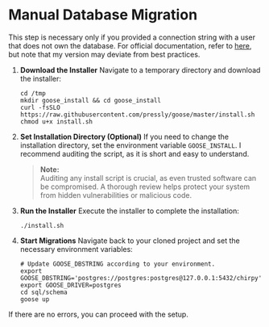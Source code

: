 # Manual Database Migration

This step is necessary only if you provided a connection string with a user that does not own the database. For official
documentation, refer to [here](https://pressly.github.io/goose/installation/#linux), but note that my version may
deviate from best practices.

1. **Download the Installer**
   Navigate to a temporary directory and download the installer:
   ```shell
   cd /tmp
   mkdir goose_install && cd goose_install
   curl -fsSLO https://raw.githubusercontent.com/pressly/goose/master/install.sh
   chmod u+x install.sh
   ```

2. **Set Installation Directory (Optional)**
   If you need to change the installation directory, set the environment variable `GOOSE_INSTALL`. I recommend auditing
   the script, as it is short and easy to understand.

   > **Note:**  
   > Auditing any install script is crucial, as even trusted software can be compromised. A thorough review helps
   protect your system from hidden vulnerabilities or malicious code.

3. **Run the Installer**
   Execute the installer to complete the installation:
   ```shell
   ./install.sh
   ```

4. **Start Migrations**
   Navigate back to your cloned project and set the necessary environment variables:
   ```shell
   # Update GOOSE_DBSTRING according to your environment.
   export GOOSE_DBSTRING='postgres://postgres:postgres@127.0.0.1:5432/chirpy'
   export GOOSE_DRIVER=postgres
   cd sql/schema
   goose up
   ```

If there are no errors, you can proceed with the setup.